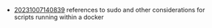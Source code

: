 - [20231007140839](/zet/20231007140839/README.md) references to sudo and other considerations for scripts running within a docker
